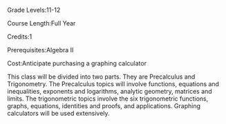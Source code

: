 Grade Levels:11-12

Course Length:Full Year

Credits:1

Prerequisites:Algebra II

Cost:Anticipate purchasing a graphing calculator

This class will be divided into two parts. They are Precalculus and Trigonometry. The Precalculus topics will involve functions, equations and inequalities, exponents and logarithms, analytic geometry, matrices and limits. The trigonometric topics involve the six trigonometric functions, graphs, equations, identities and proofs, and applications. Graphing calculators will be used extensively.